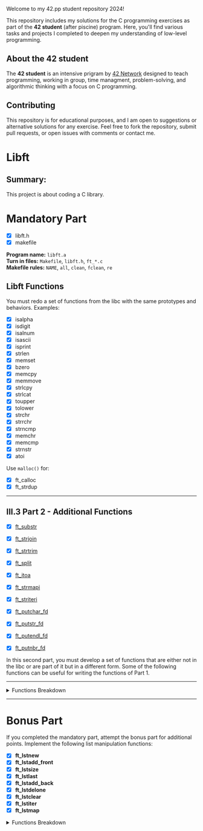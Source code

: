 Welcome to my 42.pp student repository 2024!

This repository includes my solutions for the C programming exercises as part of the **42 student** (after piscine) program. Here, you'll find various tasks and projects I completed to deepen my understanding of low-level programming.

## About the 42 student
The **42 student** is an intensive prigram by [42 Network](https://42.fr/en/homepage) designed to teach programming, working in group, time managment, problem-solving, and algorithmic thinking with a focus on C programming.

## Contributing
This repository is for educational purposes, and I am open to suggestions or alternative solutions for any exercise. Feel free to fork the repository, submit pull requests, or open issues with comments or contact me. 

# Libft

## Summary:
This project is about coding a C library.


# Mandatory Part

- [x] libft.h
- [x] makefile 

**Program name:** `libft.a`  
**Turn in files:** `Makefile`, `libft.h`, `ft_*.c`  
**Makefile rules:** `NAME`, `all`, `clean`, `fclean`, `re`  

## Libft Functions
You must redo a set of functions from the libc with the same prototypes and behaviors. Examples:

- [x] isalpha
- [x] isdigit
- [x] isalnum
- [x] isascii
- [x] isprint
- [x] strlen
- [x] memset
- [x] bzero
- [x] memcpy
- [x] memmove
- [x] strlcpy
- [x] strlcat
- [x] toupper
- [x] tolower
- [x] strchr
- [x] strrchr
- [x] strncmp
- [x] memchr
- [x] memcmp
- [x] strnstr
- [x] atoi

Use `malloc()` for:
- [x] ft_calloc
- [x] ft_strdup

---

## III.3 Part 2 - Additional Functions

- [x] [ft_substr](https://github.com/ReivenIV/42_student.pp/tree/main/1_libft/ft_substr)
- [x] [ft_strjoin](https://github.com/ReivenIV/42_student.pp/tree/main/1_libft#ft_strjoin)
- [x] [ft_strtrim](https://github.com/ReivenIV/42_student.pp/tree/main/1_libft#ft_strtrim)
- [x] [ft_split](https://github.com/ReivenIV/42_student.pp/tree/main/1_libft#ft_split)
- [x] [ft_itoa](https://github.com/ReivenIV/42_student.pp/tree/main/1_libft#ft_itoa)
- [x] [ft_strmapi](https://github.com/ReivenIV/42_student.pp/tree/main/1_libft#ft_strmapi)
- [x] [ft_striteri](https://github.com/ReivenIV/42_student.pp/tree/main/1_libft#ft_striteri)
- [x] [ft_putchar_fd](https://github.com/ReivenIV/42_student.pp/tree/main/1_libft#ft_putchar_fd)
- [x] [ft_putstr_fd](https://github.com/ReivenIV/42_student.pp/tree/main/1_libft#ft_putstr_fd)
- [x] [ft_putendl_fd](https://github.com/ReivenIV/42_student.pp/tree/main/1_libft#ft_putendl_fd)
- [x] [ft_putnbr_fd](https://github.com/ReivenIV/42_student.pp/tree/main/1_libft#ft_putnbr_fd)


In this second part, you must develop a set of functions that are either not in the libc or are part of it but in a different form. Some of the following functions can be useful for writing the functions of Part 1.

---

<details>
<!--! pliable content -->

<summary>Functions Breakdown</summary>

# ft_substr

- **Prototype**: `char *ft_substr(char const *s, unsigned int start, size_t len);`
- **Turn in files**: -
- **Parameters**:
  - `s`: The string from which to create the substring.
  - `start`: The start index of the substring in the string `s`.
  - `len`: The maximum length of the substring.
- **Return value**: The substring, or `NULL` if the allocation fails.
- **External functions**: `malloc`
- **Description**: Allocates (with `malloc(3)`) and returns a substring from the string `s`. The substring begins at index `start` and is of maximum size `len`.

The function `ft_substr` is a classic C programming exercise that teaches how to dynamically create a substring from a given string. Here’s how it works and what you can expect from it with some examples.

---

# ft_strjoin

- **Prototype**: `char *ft_strjoin(char const *s1, char const *s2);`
- **Turn in files**: -
- **Parameters**:
  - `s1`: The prefix string.
  - `s2`: The suffix string.
- **Return value**: The new string, or `NULL` if the allocation fails.
- **External functions**: `malloc`
- **Description**: Allocates (with `malloc(3)`) and returns a new string, which is the result of the concatenation of `s1` and `s2`.

Here’s the markdown version of the additional functions described in the PDFs:

---

# ft_strtrim

- **Prototype**: `char *ft_strtrim(char const *s1, char const *set);`
- **Parameters**:
  - `s1`: The string to be trimmed.
  - `set`: The reference set of characters to trim.
- **Return value**: The trimmed string, or `NULL` if the allocation fails.
- **External functions**: `malloc`
- **Description**: Allocates (with `malloc(3)`) and returns a copy of `s1` with the characters specified in `set` removed from the beginning and the end of the string.

# ft_split

- **Prototype**: `char **ft_split(char const *s, char c);`
- **Parameters**:
  - `s`: The string to be split.
  - `c`: The delimiter character.
- **Return value**: The array of new strings resulting from the split, or `NULL` if the allocation fails.
- **External functions**: `malloc`, `free`
- **Description**: Allocates (with `malloc(3)`) and returns an array of strings obtained by splitting `s` using the character `c` as a delimiter. The array ends with a `NULL` pointer.

# ft_itoa

- **Prototype**: `char *ft_itoa(int n);`
- **Parameters**:
  - `n`: The integer to convert.
- **Return value**: The string representing the integer, or `NULL` if the allocation fails.
- **External functions**: `malloc`
- **Description**: Allocates (with `malloc(3)`) and returns a string representing the integer received as an argument. Negative numbers are handled.

---

# ft_strmapi

- **Prototype**: `char *ft_strmapi(char const *s, char (*f)(unsigned int, char));`
- **Parameters**:
  - `s`: The string on which to iterate.
  - `f`: The function to apply to each character.
- **Return value**: The string created from the successive applications of `f`, or `NULL` if the allocation fails.
- **External functions**: `malloc`
- **Description**: Applies the function `f` to each character of the string `s`, passing its index as the first argument and the character itself as the second. A new string is created (using `malloc(3)`) to collect the results.

# ft_striteri

- **Prototype**: `void ft_striteri(char *s, void (*f)(unsigned int, char*));`
- **Parameters**:
  - `s`: The string on which to iterate.
  - `f`: The function to apply to each character.
- **Return value**: None
- **External functions**: None
- **Description**: Applies the function `f` on each character of the string passed as an argument, passing its index as the first argument. Each character is passed by address to `f` to be modified if necessary.

# ft_putchar_fd

- **Prototype**: `void ft_putchar_fd(char c, int fd);`
- **Parameters**:
  - `c`: The character to output.
  - `fd`: The file descriptor on which to write.
- **Return value**: None
- **External functions**: `write`
- **Description**: Outputs the character `c` to the given file descriptor.

---

# ft_putstr_fd

- **Prototype**: `void ft_putstr_fd(char *s, int fd);`
- **Parameters**:
  - `s`: The string to output.
  - `fd`: The file descriptor on which to write.
- **Return value**: None
- **External functions**: `write`
- **Description**: Outputs the string `s` to the given file descriptor.

# ft_putendl_fd

- **Prototype**: `void ft_putendl_fd(char *s, int fd);`
- **Parameters**:
  - `s`: The string to output.
  - `fd`: The file descriptor on which to write.
- **Return value**: None
- **External functions**: `write`
- **Description**: Outputs the string `s` to the given file descriptor, followed by a newline.

# ft_putnbr_fd

- **Prototype**: `void ft_putnbr_fd(int n, int fd);`
- **Parameters**:
  - `n`: The integer to output.i
  - `fd`: The file descriptor on which to write.
- **Return value**: None
- **External functions**: `write`
- **Description**: Outputs the integer `n` to the given file descriptor.

<!--! end pliable content -->
</details>

---

# Bonus Part

If you completed the mandatory part, attempt the bonus part for additional points.
Implement the following list manipulation functions:

- [x] **ft_lstnew**
- [x] **ft_lstadd_front**
- [x] **ft_lstsize**
- [x] **ft_lstlast**
- [x] **ft_lstadd_back**
- [x] **ft_lstdelone**
- [x] **ft_lstclear**
- [x] **ft_lstiter**
- [x] **ft_lstmap**

<details>
<!--! pliable content -->
<summary>Functions Breakdown</summary>

### Use the following structure to represent a node in your list:

```c
typedef struct s_list
{
    void *content;
    struct s_list *next;
} t_list;
```



#### `ft_lstnew`
```c
Prototype: t_list *ft_lstnew(void *content);
```
- **Parameters**:
  - `content`: The content to create the node with.
- **Return value**: The new node.
- **External functions**: `malloc`.
- **Description**: 
  Allocates (with `malloc(3)`) and returns a new node.  
  The member variable `content` is initialized with the value of the parameter `content`.  
  The variable `next` is initialized to `NULL`.

---

#### `ft_lstadd_front`
```c
Prototype: void ft_lstadd_front(t_list **lst, t_list *new);
```
- **Parameters**:
  - `lst`: The address of a pointer to the first link of a list.
  - `new`: The address of a pointer to the node to be added to the list.
- **Return value**: None.
- **External functions**: None.
- **Description**: 
  Adds the node `new` at the beginning of the list.

---

#### `ft_lstsize`
```c
Prototype: int ft_lstsize(t_list *lst);
```
- **Parameters**:
  - `lst`: The beginning of the list.
- **Return value**: The length of the list.
- **External functions**: None.
- **Description**: 
  Counts the number of nodes in a list.

---

#### `ft_lstlast`
```c
Prototype: t_list *ft_lstlast(t_list *lst);
```
- **Parameters**:
  - `lst`: The beginning of the list.
- **Return value**: Last node of the list.
- **External functions**: None.
- **Description**: 
  Returns the last node of the list.

---

#### `ft_lstadd_back`
```c
Prototype: void ft_lstadd_back(t_list **lst, t_list *new);
```
- **Parameters**:
  - `lst`: The address of a pointer to the first link of a list.
  - `new`: The address of a pointer to the node to be added to the list.
- **Return value**: None.
- **External functions**: None.
- **Description**: 
  Adds the node `new` at the end of the list.

---

#### `ft_lstdelone`
```c
Prototype: void ft_lstdelone(t_list *lst, void (*del)(void *));
```
- **Parameters**:
  - `lst`: The node to free.
  - `del`: The address of the function used to delete the content.
- **Return value**: None.
- **External functions**: `free`.
- **Description**: 
  Takes a node as a parameter and frees the memory of the node’s content using the function `del` provided as a parameter.  
  The memory of `next` must not be freed.

---

#### `ft_lstclear`
```c
Prototype: void ft_lstclear(t_list **lst, void (*del)(void *));
```
- **Parameters**:
  - `lst`: The address of a pointer to a node.
  - `del`: The address of the function used to delete the content of the node.
- **Return value**: None.
- **External functions**: `free`.
- **Description**: 
  Deletes and frees the given node and every successor of that node, using the function `del` and `free(3)`.  
  Finally, the pointer to the list must be set to `NULL`.

---

#### `ft_lstiter`
```c
Prototype: void ft_lstiter(t_list *lst, void (*f)(void *));
```
- **Parameters**:
  - `lst`: The address of a pointer to a node.
  - `f`: The address of the function used to iterate on the list.
- **Return value**: None.
- **External functions**: None.
- **Description**: 
  Iterates the list `lst` and applies the function `f` on the content of each node.

---

#### `ft_lstmap`
```c
Prototype: t_list *ft_lstmap(t_list *lst, void *(*f)(void *), void (*del)(void *));
```
- **Parameters**:
  - `lst`: The address of a pointer to a node.
  - `f`: The address of the function used to iterate on the list.
  - `del`: The address of the function used to delete the content of a node if needed.
- **Return value**: The new list. Returns `NULL` if the allocation fails.
- **External functions**: `malloc`, `free`.
- **Description**: 
  Iterates the list `lst` and applies the function `f` on the content of each node.  
  Creates a new list resulting from the successive applications of the function `f`.  
  The `del` function is used to delete the content of a node if needed.

<!--! end pliable content -->
</details>
